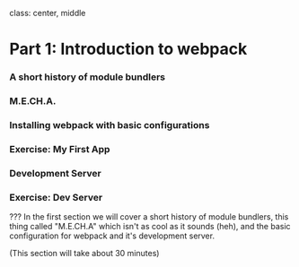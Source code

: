 class: center, middle

# Part 1: Introduction to webpack

### A short history of module bundlers
### M.E.CH.A.
### Installing webpack with basic configurations
### Exercise: My First App
### Development Server
### Exercise: Dev Server

???
In the first section we will cover a short history of module bundlers,
this thing called "M.E.CH.A" which isn't as cool as it sounds (heh), and the basic configuration for webpack and it's development server.

(This section will take about 30 minutes)
